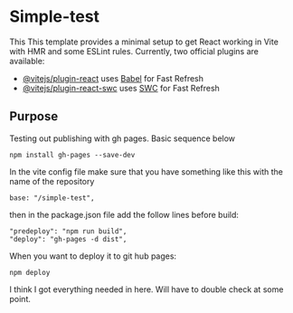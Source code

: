 # Simple-test

This This template provides a minimal setup to get React working in Vite with HMR and some ESLint rules.
Currently, two official plugins are available:
- [@vitejs/plugin-react](https://github.com/vitejs/vite-plugin-react/blob/main/packages/plugin-react/README.md) uses [Babel](https://babeljs.io/) for Fast Refresh
- [@vitejs/plugin-react-swc](https://github.com/vitejs/vite-plugin-react-swc) uses [SWC](https://swc.rs/) for Fast Refresh

## Purpose
Testing out publishing with gh pages.  Basic sequence below

~~~
npm install gh-pages --save-dev
~~~
In the vite config file make sure that you have something like this with the name of the repository
~~~
base: "/simple-test",
~~~
then in the package.json file add the follow lines before build:
~~~
"predeploy": "npm run build",
"deploy": "gh-pages -d dist",
~~~

When you want to deploy it to git hub pages:
~~~
npm deploy
~~~

I think I got everything needed in here.  Will have to double check at some point.